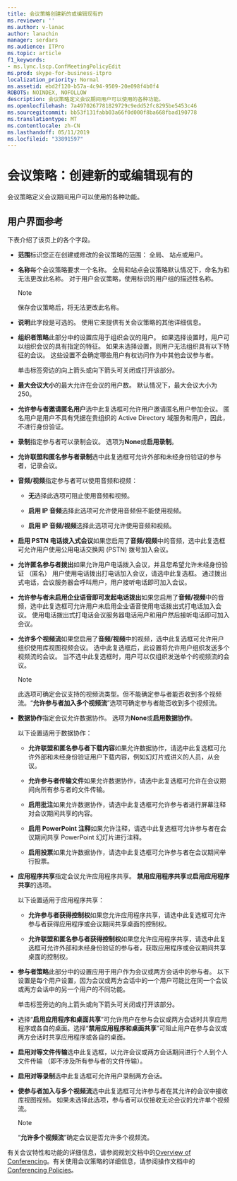 ```yaml
---
title: 会议策略创建新的或编辑现有的
ms.reviewer: ''
ms.author: v-lanac
author: lanachin
manager: serdars
ms.audience: ITPro
ms.topic: article
f1_keywords:
- ms.lync.lscp.ConfMeetingPolicyEdit
ms.prod: skype-for-business-itpro
localization_priority: Normal
ms.assetid: ebd2f120-b57a-4c94-9509-20e098f4b0f4
ROBOTS: NOINDEX, NOFOLLOW
description: 会议策略定义会议期间用户可以使用的各种功能。
ms.openlocfilehash: 7a4970267781829729c9edd52fc8295be5453c46
ms.sourcegitcommit: bb53f131fabb03a66f0d000f8ba668fbad190778
ms.translationtype: MT
ms.contentlocale: zh-CN
ms.lasthandoff: 05/11/2019
ms.locfileid: "33891597"
---
```

# <a name="conferencing-policy-create-new-or-edit-existing"></a>会议策略：创建新的或编辑现有的

会议策略定义会议期间用户可以使用的各种功能。

## <a name="ui-reference"></a>用户界面参考

下表介绍了该页上的各个字段。

- **范围**标识您正在创建或修改的会议策略的范围： 全局、 站点或用户。

- **名称**每个会议策略要求一个名称。 全局和站点会议策略默认情况下，命名为和无法更改此名称。 对于用户会议策略，使用标识的用户组的描述性名称。

    > [!NOTE]
    > 保存会议策略后，将无法更改此名称。

- **说明**此字段是可选的。 使用它来提供有关会议策略的其他详细信息。

- **组织者策略**此部分中的设置应用于组织会议的用户。 如果选择设置时，用户可以组织会议的具有指定的特征。 如果未选择设置，则用户无法组织具有以下特征的会议。 这些设置不会确定哪些用户有权访问作为中其他会议参与者。

    单击标签旁边的向上箭头或向下箭头可关闭或打开该部分。

- **最大会议大小**的最大允许在会议的用户数。 默认情况下，最大会议大小为 250。

- **允许参与者邀请匿名用户**选中此复选框可允许用户邀请匿名用户参加会议。 匿名用户是用户不具有凭据在贵组织的 Active Directory 域服务和用户，因此，不进行身份验证。

- **录制**指定参与者可以录制会议。 选项为**None**或**启用录制**。

- **允许联盟和匿名参与者录制**选中此复选框可允许外部和未经身份验证的参与者，记录会议。

- **音频/视频**指定参与者可以使用音频和视频：

  - **无**选择此选项可阻止使用音频和视频。

  - **启用 IP 音频**选择此选项可允许使用音频但不能使用视频。

  - **启用 IP 音频/视频**选择此选项可允许使用音频和视频。

- **启用 PSTN 电话拨入式会议**如果您启用了**音频/视频**中的音频，选中此复选框可允许用户使用公用电话交换网 (PSTN) 拨号加入会议。

- **允许匿名参与者拨出**如果允许用户电话拨入会议，并且您希望允许未经身份验证 （匿名） 用户使用电话拨出打电话加入会议，请选中此复选框。 通过拨出式电话，会议服务器会呼叫用户，用户接听电话即可加入会议。

- **允许参与者未启用企业语音即可发起电话拨出**如果您启用了**音频/视频**中的音频，选中此复选框可允许用户未启用企业语音使用电话拨出式打电话加入会议。 使用电话拨出式打电话会议服务器电话用户和用户然后接听电话即可加入会议。

- **允许多个视频流**如果您启用了**音频/视频**中的视频，选中此复选框可允许用户组织使用库视图视频会议。 选中此复选框后，此设置将允许用户组织发送多个视频流的会议。 当不选中此复选框时，用户可以仅组织发送单个的视频流的会议。

    > [!NOTE]
    > 此选项可确定会议支持的视频流类型。但不能确定参与者能否收到多个视频流。“**允许参与者加入多个视频流**”选项可确定参与者能否收到多个视频流。

- **数据协作**指定会议允许数据协作。 选项为**None**或**启用数据协作**。

    以下设置适用于数据协作：

  - **允许联盟和匿名参与者下载内容**如果允许数据协作，请选中此复选框可允许外部和未经身份验证用户下载内容，例如幻灯片或讲义的人员，从会议。

  - **允许参与者传输文件**如果允许数据协作，请选中此复选框可允许在会议期间向所有参与者的文件传输。

  - **启用批注**如果允许数据协作，请选中此复选框可允许参与者进行屏幕注释对会议期间共享的内容。

  - **启用 PowerPoint 注释**如果允许注释，请选中此复选框可允许参与者在会议期间共享 PowerPoint 幻灯片进行注释。

  - **启用投票**如果允许数据协作，请选中此复选框可允许参与者在会议期间举行投票。

- **应用程序共享**指定会议允许应用程序共享。 **禁用应用程序共享**或**启用应用程序共享**的选项。

    以下设置适用于应用程序共享：

  - **允许参与者获得控制权**如果您允许应用程序共享，请选中此复选框可允许参与者获得应用程序或会议期间共享桌面的控制权。

  - **允许联盟和匿名参与者获得控制权**如果您允许应用程序共享，请选中此复选框可允许外部和未经身份验证的参与者，获取应用程序或会议期间共享桌面的控制权。

- **参与者策略**此部分中的设置应用于用户作为会议或两方会话中的参与者。 以下设置是每个用户设置，因为会议或两方会话中的一个用户可能比在同一个会议或两方会话中的另一个用户的不同功能。

    单击标签旁边的向上箭头或向下箭头可关闭或打开该部分。

- 选择“**启用应用程序和桌面共享**”可允许用户在参与会议或两方会话时共享应用程序或各自的桌面。选择“**禁用应用程序和桌面共享**”可阻止用户在参与会议或两方会话时共享应用程序或各自的桌面。

- **启用对等文件传输**选中此复选框，以允许会议或两方会话期间进行个人到个人文件传输 （即不涉及所有参与者的文件传输）。

- **启用对等录制**选中此复选框可允许用户录制两方会话。

- **使参与者加入与多个视频流**选中此复选框可允许参与者在其允许的会议中接收库视图视频。 如果未选择此选项，参与者可以仅接收无论会议的允许单个视频流。

    > [!NOTE]
    > “**允许多个视频流**”确定会议是否允许多个视频流。

有关会议特性和功能的详细信息，请参阅规划文档中的[Overview of Conferencing](https://technet.microsoft.com/library/5bb90e69-3d4f-4d59-a1ee-2550de84439f.aspx)。有关使用会议策略的详细信息，请参阅操作文档中的[Conferencing Policies](https://technet.microsoft.com/library/8f92eb7c-ee66-4df6-a726-4bff93b122cb.aspx)。


